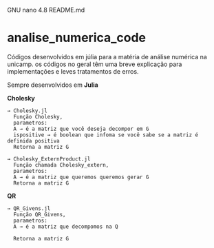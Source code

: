 GNU nano 4.8                               README.md                                            
# analise_numerica_code
Códigos desenvolvidos em júlia para a matéria de análise numérica na unicamp.
os códigos no geral têm uma breve explicação para implementações e leves tratamentos de erros.

Sempre desenvolvidos em **Julia**

**Cholesky**

    → Cholesky.jl
      Função Cholesky,
      parametros:
      A → é a matriz que você deseja decompor em G
      ispositive → é boolean que infoma se você sabe se a matriz é definida positiva
      Retorna a matriz G

    → Cholesky_ExternProduct.jl
      Função chamada Cholesky_extern,
      parametros:
      A → é a matriz que queremos queremos gerar G
      Retorna a matriz G

**QR**

    → QR_Givens.jl
      Função QR_Givens,
      parametros:
      A → é a matriz que decompomos na Q

      Retorna a matriz G

